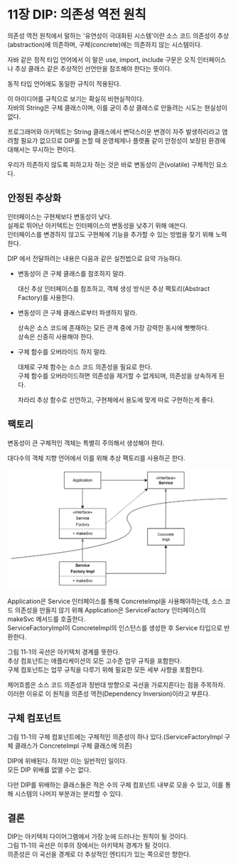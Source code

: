 # 11장 DIP: 의존성 역전 원칙

의존성 역전 원칙에서 말하는 '유연성이 극대화된 시스템'이란 소스 코드 의존성이 추상(abstraction)에 의존하며, 구체(concrete)에는 의존하지 않는 시스템이다.

자바 같은 정적 타입 언어에서 이 말은 use, import, include 구문은 오직 인터페이스나 추상 클래스 같은 추상적인 선언만을 참조해야 한다는 뜻이다.

동적 타입 언어에도 동일한 규칙이 적용된다.

이 아이디어를 규칙으로 보기는 확실히 비현실적이다.  
자바의 String은 구체 클래스이며, 이를 굳이 추상 클래스로 만들려는 시도는 현실성이 없다.

프로그래머와 아키텍트는 String 클래스에서 변덕스러운 변경이 자주 발생하리라고 염려할 필요가 없으므로 DIP를 논할 때 운영체제나 플랫폼 같이 안정성이 보장된 환경에 대해서는 무시하는 편이다.

우리가 의존하지 않도록 피하고자 하는 것은 바로 변동성이 큰(volatile) 구체적인 요소다.

## 안정된 추상화

인터페이스는 구현체보다 변동성이 낮다.  
실제로 뛰어난 아키텍트는 인터페이스의 변동성을 낮추기 위해 애쓴다.  
인터페이스를 변경하지 않고도 구현체에 기능을 추가할 수 있는 방법을 찾기 위해 노력한다.

DIP 에서 전달하려는 내용은 다음과 같은 실천법으로 요약 가능하다.

- 변동성이 큰 구체 클래스를 참조하지 말라.

  대신 추상 인터페이스를 참조하고, 객체 생성 방식은 추상 팩토리(Abstract Factory)를 사용한다.

- 변동성이 큰 구체 클래스로부터 파생하지 말라.

  상속은 소스 코드에 존재하는 모든 관계 중에 가장 강력한 동시에 뻣뻣하다.  
   상속은 신중히 사용해야 한다.

- 구체 함수를 오버라이드 하지 말라.

  대체로 구체 함수는 소스 코드 의존성을 필요로 한다.  
   구체 함수를 오버라이드하면 의존성을 제거할 수 없게되며, 의존성을 상속하게 된다.

  차라리 추상 함수로 선언하고, 구현체에서 용도에 맞게 따로 구현하는게 좋다.

## 팩토리

변동성이 큰 구체적인 객체는 특별히 주의해서 생성해야 한다.

대다수의 객체 지향 언어에서 이를 위해 추상 팩토리를 사용하곤 한다.

![11-1](./images/11-1.png)

Application은 Service 인터페이스를 통해 ConcreteImpl을 사용해야하는데, 소스 코드 의존성을 만들지 않기 위해 Application은 ServiceFactory 인터페이스의 makeSvc 메서드를 호출한다.  
ServiceFactoryImpl이 ConcreteImpl의 인스턴스를 생성한 후 Service 타입으로 반환한다.

그림 11-1의 곡선은 아키텍처 경계를 뜻한다.  
추상 컴포넌트는 애플리케이션의 모든 고수준 업무 규칙을 포함한다.  
구체 컴포넌트는 업무 규칙을 다루기 위해 필요한 모든 세부 사항을 포함한다.

제어흐름은 소스 코드 의존성과 정반대 방향으로 곡선을 가로지른다는 점을 주목하자.  
이러한 이유로 이 원칙을 의존성 역전(Dependency Inversion)이라고 부른다.

## 구체 컴포넌트

그림 11-1의 구체 컴포넌트에는 구체적인 의존성이 하나 있다.(ServiceFactoryImpl 구체 클래스가 ConcreteImpl 구체 클래스에 의존)

DIP에 위배된다. 하지만 이는 일반적인 일이다.  
모든 DIP 위배를 없앨 수는 없다.

다만 DIP를 위배하는 클래스들은 적은 수의 구체 컴포넌트 내부로 모을 수 있고, 이를 통해 시스템의 나머지 부분과는 분리할 수 있다.

## 결론

DIP는 아키텍처 다이어그램에서 가장 눈에 드러나는 원칙이 될 것이다.  
그림 11-1의 곡선은 이후의 장에서는 아키텍처 경계가 될 것이다.  
의존성은 이 곡선을 경계로 더 추상적인 엔티티가 있는 쪽으로만 향한다.
